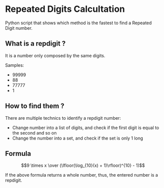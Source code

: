 # Repeated Digits Calcultation
Python script that shows which method is the fastest to find a Repeated Digit number.

## What is a repdigit ?
It is a number only composed by the same digits.

Samples:
- 99999
- 88
- 77777
- 1

## How to find them ?
There are multiple technics to identify a repdigit number:
- Change number into a list of digits, and check if the first digit is equal to the second and so on
- Change the number into a set, and check if the set is only 1 long

## Formula
$$9 \times x \over (\lfloor(\log_{10}(x) + 1)\rfloor)^{10} - 1)$$

If the above formula returns a whole number, thus, the entered number is a repdigit.
